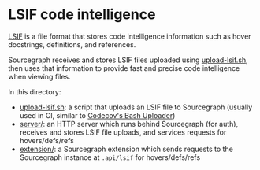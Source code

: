 # LSIF code intelligence

[LSIF](https://code.visualstudio.com/blogs/2019/02/19/lsif) is a file format that stores code intelligence information such as hover docstrings, definitions, and references.

Sourcegraph receives and stores LSIF files uploaded using [upload-lsif.sh](upload-lsif.sh), then uses that information to provide fast and precise code intelligence when viewing files.

In this directory:

- [upload-lsif.sh](upload-lsif.sh): a script that uploads an LSIF file to Sourcegraph (usually used in CI, similar to [Codecov's Bash Uploader](https://docs.codecov.io/docs/about-the-codecov-bash-uploader))
- [server/](server/): an HTTP server which runs behind Sourcegraph (for auth), receives and stores LSIF file uploads, and services requests for hovers/defs/refs
- [extension/](extension/): a Sourcegraph extension which sends requests to the Sourcegraph instance at `.api/lsif` for hovers/defs/refs
